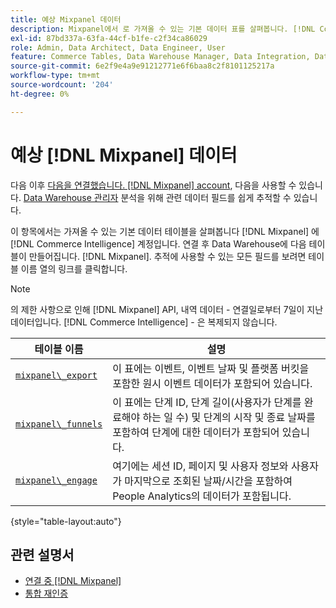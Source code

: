 ```yaml
---
title: 예상 Mixpanel 데이터
description: Mixpanel에서 로 가져올 수 있는 기본 데이터 표를 살펴봅니다. [!DNL Commerce Intelligence] 계정입니다.
exl-id: 87bd337a-63fa-44cf-b1fe-c2f34ca86029
role: Admin, Data Architect, Data Engineer, User
feature: Commerce Tables, Data Warehouse Manager, Data Integration, Data Import/Export
source-git-commit: 6e2f9e4a9e91212771e6f6baa8c2f8101125217a
workflow-type: tm+mt
source-wordcount: '204'
ht-degree: 0%

---
```


# 예상 [!DNL Mixpanel] 데이터

다음 이후 [다음을 연결했습니다. [!DNL Mixpanel] account](../integrations/mixpanel.md), 다음을 사용할 수 있습니다. [Data Warehouse 관리자](../../../data-analyst/data-warehouse-mgr/tour-dwm.md) 분석을 위해 관련 데이터 필드를 쉽게 추적할 수 있습니다.

이 항목에서는 가져올 수 있는 기본 데이터 테이블을 살펴봅니다 [!DNL Mixpanel] 에 [!DNL Commerce Intelligence] 계정입니다. 연결 후 Data Warehouse에 다음 테이블이 만들어집니다. [!DNL Mixpanel]. 추적에 사용할 수 있는 모든 필드를 보려면 테이블 이름 열의 링크를 클릭합니다.

>[!NOTE]
>
>의 제한 사항으로 인해 [!DNL Mixpanel] API, 내역 데이터 - 연결일로부터 7일이 지난 데이터입니다. [!DNL Commerce Intelligence] - 은 복제되지 않습니다.

| **테이블 이름** | **설명** |
|-----|-----|
| [`mixpanel\_export`](https://developer.mixpanel.com/reference/raw-data-export-api#datafeed) | 이 표에는 이벤트, 이벤트 날짜 및 플랫폼 버킷을 포함한 원시 이벤트 데이터가 포함되어 있습니다. |
| [`mixpanel\_funnels`](https://developer.mixpanel.com/reference/raw-data-export-api#funnels-default) | 이 표에는 단계 ID, 단계 길이(사용자가 단계를 완료해야 하는 일 수) 및 단계의 시작 및 종료 날짜를 포함하여 단계에 대한 데이터가 포함되어 있습니다. |
| [`mixpanel\_engage`](https://developer.mixpanel.com/reference/raw-data-export-api#engage-default) | 여기에는 세션 ID, 페이지 및 사용자 정보와 사용자가 마지막으로 조회된 날짜/시간을 포함하여 People Analytics의 데이터가 포함됩니다. |

{style="table-layout:auto"}

## 관련 설명서

* [연결 중 [!DNL Mixpanel]](../integrations/mixpanel.md)
* [통합 재인증](https://experienceleague.adobe.com/docs/commerce-knowledge-base/kb/how-to/mbi-reauthenticating-integrations.html)
